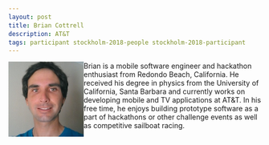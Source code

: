 ```yaml
---
layout: post
title: Brian Cottrell
description: AT&T
tags: participant stockholm-2018-people stockholm-2018-participant
---
```

<img align="left" width="150" height="150" src="/assets/people/cottrell_brian.jpg" alt="Brian Cottrell"/>Brian is a mobile software engineer and hackathon enthusiast from Redondo Beach, California. He received his degree in physics from the University of California, Santa Barbara and currently works on developing mobile and TV applications at AT&T. In his free time, he enjoys building prototype software as a part of hackathons or other challenge events as well as competitive sailboat racing.  

<a href="https://twitter.com/Brian__Cottrell" title="Twitter" target="_blank"
rel="noopener">
  <i class="fa fa-twitter fa-2x" style="color:#4FB3A9"></i>
</a>